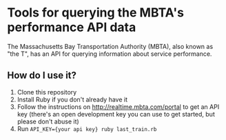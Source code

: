 # Tools for querying the MBTA's performance API data

The Massachusetts Bay Transportation Authority (MBTA), also known as "the T", has an API for querying information about service performance.

## How do I use it?

1. Clone this repository
2. Install Ruby if you don't already have it
3. Follow the instructions on http://realtime.mbta.com/portal to get an API key (there's an open development key you can use to get started, but please don't abuse it)
4. Run `API_KEY={your api key} ruby last_train.rb`